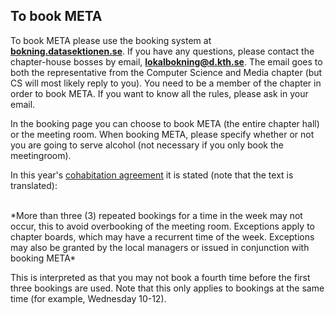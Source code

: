 ## To book META

To book META please use the booking system at
**[bokning.datasektionen.se](http://bokning.datasektionen.se)**. If you
have any questions, please contact the chapter-house bosses by email,
**[lokalbokning@d.kth.se](mailto:lokalbokning@d.kth.se)**. The email
goes to both the representative from the Computer Science and Media chapter
(but CS will most likely reply to you). You need to be a
member of the chapter in order to book META. If you want to know all the rules,
please ask in your email.

In the booking page you can choose to book META (the entire chapter hall) or the meeting room.
When booking META, please specify whether or not you are going to serve alcohol (not necessary if you only
book the meetingroom).

In this year's [cohabitation agreement](https://dsekt.se/samboendeavtal) it is stated (note that the text is translated):

<br>
*More than three (3) repeated bookings for a time in the week may not
occur, this to avoid overbooking of the meeting room. Exceptions apply
to chapter boards, which may have a recurrent time of the week.
Exceptions may also be granted by the local managers or issued in
conjunction with booking META*

This is interpreted as that you may not book a fourth time before the
first three bookings are used. Note that this only applies to bookings
at the same time (for example, Wednesday 10-12).

<div id="calendar"></div>
<div id="calendar2"></div>
<script type="text/javascript">
    window.pandoraConfig = [
        {
            entityId: 7,
            containerId: 'calendar'
        },
        {
            entityId: 8,
            containerId: 'calendar2'
        }
    ];
</script>
<script type="text/javascript" src="https://bokning.datasektionen.se/js/cors/component.js"></script>
<link href="https://bokning.datasektionen.se/css/component.css" type="text/css" rel="stylesheet">
